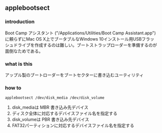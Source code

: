 ## applebootsect
### introduction
Boot Camp アシスタント ("/Applications/Utilities/Boot Camp Assistant.app") に頼らずにMac OS X上でブータブルなWindows 10インストール用USBフラッシュドライブを作成するのは難しい。ブートストラップローダーを準備するのが面倒なためである。
### what is this
アップル製のブートローダーをブートセクターに書き込むユーティリティ
### how to

`applebootsect /dev/disk_media /dev/disk_volume`

1. disk_mediaは MBR 書き込み先デバイス
2. ディスク全体に対応するデバイスファイル名を指定する
3. disk_volumeは PBR 書き込み先デバイス
4. FAT32パーティションに対応するデバイスファイル名を指定する
